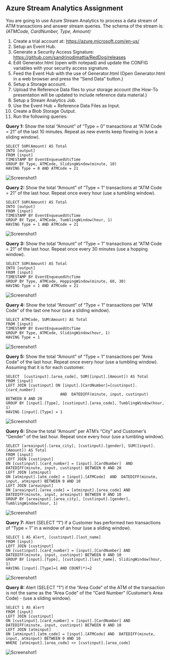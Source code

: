 ## Azure Stream Analytics Assignment 

You are going to use Azure Stream Analytics to process a data stream of ATM transactions and answer stream queries. The schema of the stream is: *(ATMCode, CardNumber, Type, Amount)*

1.  Create a trial account at: https://azure.microsoft.com/en-us/
2.	Setup an Event Hub.
3.	Generate a Security Access Signature: https://github.com/sandrinodimattia/RedDog/releases
4.	Edit Generator.html (open with notepad) and update the CONFIG variables with your security access signature.
5.	Feed the Event Hub with the use of Generator.html (Open Generator.html in a web browser and press the “Send Data” button.)
6.	Setup a Storage account.
7.	Upload the Reference Data files to your storage account (the How-To presentation will be updated to include reference data material.)
8.	Setup a Stream Analytics Job.
9.	Use the Event Hub + Reference Data Files as Input.
10.	Create a Blob Storage Output.
11.	Run the following queries:

**Query 1:**
Show the total “Amount” of “Type = 0” transactions at “ATM Code = 21” of the last 10 minutes. Repeat as new events keep flowing in (use a sliding window).
```
SELECT SUM(Amount) AS Total
INTO [output]
FROM [input]
TIMESTAMP BY EventEnqueuedUtcTime
GROUP BY Type, ATMCode, SlidingWindow(minute, 10)
HAVING Type = 0 AND ATMCode = 21
```
![Screenshot1](Screenshots/query1.PNG)

**Query 2:**
Show the total “Amount” of “Type = 1” transactions at “ATM Code = 21” of the last hour. Repeat once every hour (use a tumbling window).
```
SELECT SUM(Amount) AS Total
INTO [output]
FROM [input]
TIMESTAMP BY EventEnqueuedUtcTime
GROUP BY Type, ATMCode, TumblingWindow(hour, 1)
HAVING Type = 1 AND ATMCode = 21
```
![Screenshot1](Screenshots/query2.PNG)

**Query 3:**
Show the total “Amount” of “Type = 1” transactions at “ATM Code = 21” of the last hour. Repeat once every 30 minutes (use a hopping window).
```
SELECT SUM(Amount) AS Total
INTO [output]
FROM [input]
TIMESTAMP BY EventEnqueuedUtcTime
GROUP BY Type, ATMCode, HoppingWindow(minute, 60, 30)
HAVING Type = 1 AND ATMCode = 21
```
![Screenshot1](Screenshots/query3.PNG)

**Query 4:**
Show the total “Amount” of “Type = 1” transactions per “ATM Code” of the last one hour (use a sliding window).
```
SELECT ATMCode, SUM(Amount) AS Total
FROM [input]
TIMESTAMP BY EventEnqueuedUtcTime
GROUP BY Type, ATMCode, SlidingWindow(hour, 1)
HAVING Type = 1
```
![Screenshot1](Screenshots/query4.PNG)

**Query 5:**
Show the total “Amount” of “Type = 1” transactions per “Area Code” of the last hour. Repeat once every hour (use a tumbling window). Assuming that it is for each customer. 
```
SELECT  [custinput].[area_code], SUM([input].[Amount]) AS Total
FROM [input]
LEFT JOIN [custinput] ON [input].[CardNumber]=[custinput].[card_number] 
                        AND  DATEDIFF(minute, input, custinput) BETWEEN 0 AND 20
GROUP BY [input].[Type], [custinput].[area_code], TumblingWindow(hour, 1)
HAVING [input].[Type] = 1
```
![Screenshot1](Screenshots/query5.PNG)

**Query 6:**
Show the total “Amount” per ATM’s “City” and Customer’s “Gender” of the last hour. Repeat once every hour (use a tumbling window).
```
SELECT [areainput].[area_city], [custinput].[gender], SUM([input].[Amount]) AS Total
FROM [input]
LEFT JOIN [custinput]
ON [custinput].[card_number] = [input].[CardNumber]  AND  DATEDIFF(minute, input, custinput) BETWEEN 0 AND 20
LEFT JOIN [atminput]
ON [atminput].[atm_code] = [input].[ATMCode]  AND  DATEDIFF(minute, input, atminput) BETWEEN 0 AND 10
LEFT JOIN [areainput]
ON [areainput].[area_code] = [atminput].[area_code] AND  DATEDIFF(minute, input, areainput) BETWEEN 0 AND 10
GROUP BY [areainput].[area_city], [custinput].[gender], TumblingWindow(hour, 1)
```
![Screenshot1](Screenshots/query6.PNG)

**Query 7:**
Alert (SELECT “1”) if a Customer has performed two transactions of “Type = 1” in a window of an hour (use a sliding window).
```
SELECT 1 AS Alert, [custinput].[last_name]
FROM [input]
LEFT JOIN [custinput]
ON [custinput].[card_number] = [input].[CardNumber] AND  DATEDIFF(minute, input, custinput) BETWEEN 0 AND 10
GROUP BY [input].[Type], [custinput].[last_name], SlidingWindow(hour, 1)
HAVING [input].[Type]=1 AND COUNT(*)=2 
```
![Screenshot1](Screenshots/query7.PNG)

**Query 8:**
Alert (SELECT “1”) if the “Area Code” of the ATM of the transaction is not the same as the “Area Code” of the “Card Number” (Customer’s Area Code) - (use a sliding window).
```
SELECT 1 AS Alert
FROM [input]
LEFT JOIN [custinput]
ON [custinput].[card_number] = [input].[CardNumber] AND  DATEDIFF(minute, input, custinput) BETWEEN 0 AND 10
LEFT JOIN [atminput]
ON [atminput].[atm_code] = [input].[ATMCode] AND  DATEDIFF(minute, input, atminput) BETWEEN 0 AND 10
WHERE [atminput].[area_code] <> [custinput].[area_code]
```
![Screenshot1](Screenshots/query8.PNG)
